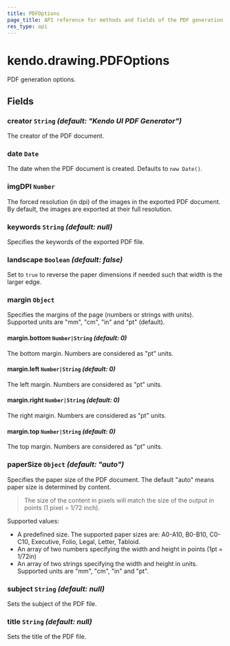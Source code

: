 ```yaml
---
title: PDFOptions
page_title: API reference for methods and fields of the PDF generation options
res_type: api
---
```


# kendo.drawing.PDFOptions

PDF generation options.

## Fields

### creator `String` *(default: "Kendo UI PDF Generator")*
The creator of the PDF document.

### date `Date`
The date when the PDF document is created. Defaults to `new Date()`.

### imgDPI `Number`
The forced resolution (in dpi) of the images in the exported PDF document.
By default, the images are exported at their full resolution.

### keywords `String` *(default: null)*
Specifies the keywords of the exported PDF file.

### landscape `Boolean` *(default: false)*
Set to `true` to reverse the paper dimensions if needed such that width is the larger edge.

### margin `Object`
Specifies the margins of the page (numbers or strings with units). Supported
units are "mm", "cm", "in" and "pt" (default).

#### margin.bottom `Number|String` *(default: 0)*
The bottom margin. Numbers are considered as "pt" units.

#### margin.left `Number|String` *(default: 0)*
The left margin. Numbers are considered as "pt" units.

#### margin.right `Number|String` *(default: 0)*
The right margin. Numbers are considered as "pt" units.

#### margin.top `Number|String` *(default: 0)*
The top margin. Numbers are considered as "pt" units.

### paperSize `Object` *(default: "auto")*
Specifies the paper size of the PDF document.
The default "auto" means paper size is determined by content.

> The size of the content in pixels will match the size of the output in points (1 pixel = 1/72 inch).

Supported values:

* A predefined size. The supported paper sizes are: A0-A10, B0-B10, C0-C10, Executive, Folio, Legal, Letter, Tabloid.
* An array of two numbers specifying the width and height in points (1pt = 1/72in)
* An array of two strings specifying the width and height in units.
  Supported units are "mm", "cm", "in" and "pt".

### subject `String` *(default: null)*
Sets the subject of the PDF file.

### title `String` *(default: null)*
Sets the title of the PDF file.

